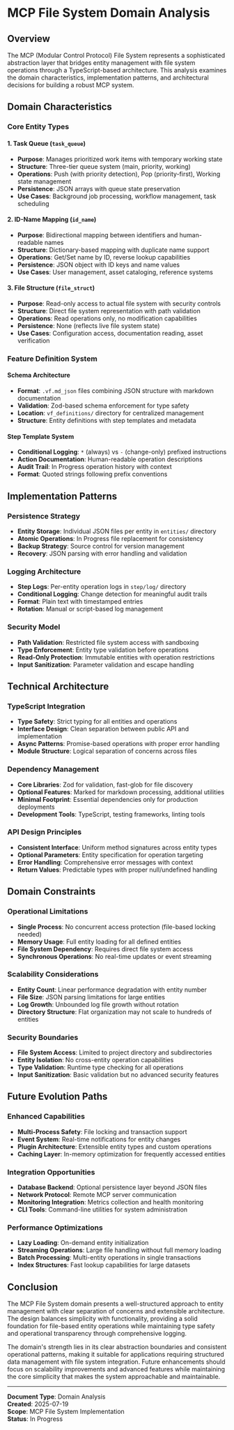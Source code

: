 # MCP File System Domain Analysis

## Overview

The MCP (Modular Control Protocol) File System represents a sophisticated abstraction layer that bridges entity management with file system operations through a TypeScript-based architecture. This analysis examines the domain characteristics, implementation patterns, and architectural decisions for building a robust MCP system.

## Domain Characteristics

### Core Entity Types

#### 1. Task Queue (`task_queue`)
- **Purpose**: Manages prioritized work items with temporary working state
- **Structure**: Three-tier queue system (main, priority, working)
- **Operations**: Push (with priority detection), Pop (priority-first), Working state management
- **Persistence**: JSON arrays with queue state preservation
- **Use Cases**: Background job processing, workflow management, task scheduling

#### 2. ID-Name Mapping (`id_name`)
- **Purpose**: Bidirectional mapping between identifiers and human-readable names
- **Structure**: Dictionary-based mapping with duplicate name support
- **Operations**: Get/Set name by ID, reverse lookup capabilities
- **Persistence**: JSON object with ID keys and name values
- **Use Cases**: User management, asset cataloging, reference systems

#### 3. File Structure (`file_struct`)
- **Purpose**: Read-only access to actual file system with security controls
- **Structure**: Direct file system representation with path validation
- **Operations**: Read operations only, no modification capabilities
- **Persistence**: None (reflects live file system state)
- **Use Cases**: Configuration access, documentation reading, asset verification

### Feature Definition System

#### Schema Architecture
- **Format**: `.vf.md_json` files combining JSON structure with markdown documentation
- **Validation**: Zod-based schema enforcement for type safety
- **Location**: `vf_definitions/` directory for centralized management
- **Structure**: Entity definitions with step templates and metadata

#### Step Template System
- **Conditional Logging**: `*` (always) vs `-` (change-only) prefixed instructions
- **Action Documentation**: Human-readable operation descriptions
- **Audit Trail**: In Progress operation history with context
- **Format**: Quoted strings following prefix conventions

## Implementation Patterns

### Persistence Strategy
- **Entity Storage**: Individual JSON files per entity in `entities/` directory
- **Atomic Operations**: In Progress file replacement for consistency
- **Backup Strategy**: Source control for version management
- **Recovery**: JSON parsing with error handling and validation

### Logging Architecture
- **Step Logs**: Per-entity operation logs in `step/log/` directory
- **Conditional Logging**: Change detection for meaningful audit trails
- **Format**: Plain text with timestamped entries
- **Rotation**: Manual or script-based log management

### Security Model
- **Path Validation**: Restricted file system access with sandboxing
- **Type Enforcement**: Entity type validation before operations
- **Read-Only Protection**: Immutable entities with operation restrictions
- **Input Sanitization**: Parameter validation and escape handling

## Technical Architecture

### TypeScript Integration
- **Type Safety**: Strict typing for all entities and operations
- **Interface Design**: Clean separation between public API and implementation
- **Async Patterns**: Promise-based operations with proper error handling
- **Module Structure**: Logical separation of concerns across files

### Dependency Management
- **Core Libraries**: Zod for validation, fast-glob for file discovery
- **Optional Features**: Marked for markdown processing, additional utilities
- **Minimal Footprint**: Essential dependencies only for production deployments
- **Development Tools**: TypeScript, testing frameworks, linting tools

### API Design Principles
- **Consistent Interface**: Uniform method signatures across entity types
- **Optional Parameters**: Entity specification for operation targeting
- **Error Handling**: Comprehensive error messages with context
- **Return Values**: Predictable types with proper null/undefined handling

## Domain Constraints

### Operational Limitations
- **Single Process**: No concurrent access protection (file-based locking needed)
- **Memory Usage**: Full entity loading for all defined entities
- **File System Dependency**: Requires direct file system access
- **Synchronous Operations**: No real-time updates or event streaming

### Scalability Considerations
- **Entity Count**: Linear performance degradation with entity number
- **File Size**: JSON parsing limitations for large entities
- **Log Growth**: Unbounded log file growth without rotation
- **Directory Structure**: Flat organization may not scale to hundreds of entities

### Security Boundaries
- **File System Access**: Limited to project directory and subdirectories
- **Entity Isolation**: No cross-entity operation capabilities
- **Type Validation**: Runtime type checking for all operations
- **Input Sanitization**: Basic validation but no advanced security features

## Future Evolution Paths

### Enhanced Capabilities
- **Multi-Process Safety**: File locking and transaction support
- **Event System**: Real-time notifications for entity changes
- **Plugin Architecture**: Extensible entity types and custom operations
- **Caching Layer**: In-memory optimization for frequently accessed entities

### Integration Opportunities
- **Database Backend**: Optional persistence layer beyond JSON files
- **Network Protocol**: Remote MCP server communication
- **Monitoring Integration**: Metrics collection and health monitoring
- **CLI Tools**: Command-line utilities for system administration

### Performance Optimizations
- **Lazy Loading**: On-demand entity initialization
- **Streaming Operations**: Large file handling without full memory loading
- **Batch Processing**: Multi-entity operations in single transactions
- **Index Structures**: Fast lookup capabilities for large datasets

## Conclusion

The MCP File System domain presents a well-structured approach to entity management with clear separation of concerns and extensible architecture. The design balances simplicity with functionality, providing a solid foundation for file-based entity operations while maintaining type safety and operational transparency through comprehensive logging.

The domain's strength lies in its clear abstraction boundaries and consistent operational patterns, making it suitable for applications requiring structured data management with file system integration. Future enhancements should focus on scalability improvements and advanced features while maintaining the core simplicity that makes the system approachable and maintainable.

---
**Document Type**: Domain Analysis  
**Created**: 2025-07-19  
**Scope**: MCP File System Implementation  
**Status**: In Progress